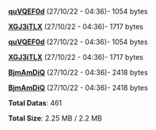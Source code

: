 [**quVQEF0d**](/data/quVQEF0d.txt) (27/10/22 - 04:36)- 1054 bytes

[**XGJ3iTLX**](/data/XGJ3iTLX.txt) (27/10/22 - 04:36)- 1717 bytes

[**quVQEF0d**](/data/quVQEF0d.txt) (27/10/22 - 04:36)- 1054 bytes

[**XGJ3iTLX**](/data/XGJ3iTLX.txt) (27/10/22 - 04:36)- 1717 bytes

[**BjmAmDiQ**](/data/BjmAmDiQ.txt) (27/10/22 - 04:36)- 2418 bytes

[**BjmAmDiQ**](/data/BjmAmDiQ.txt) (27/10/22 - 04:36)- 2418 bytes

**Total Datas**: 461

**Total Size**: 2.25 MB / 2.2 MB